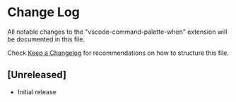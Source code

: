 # Change Log

All notable changes to the "vscode-command-palette-when" extension will be documented in this file.

Check [Keep a Changelog](http://keepachangelog.com/) for recommendations on how to structure this file.

## [Unreleased]

- Initial release